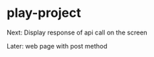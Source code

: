# play-project


Next: Display response of api call on the screen
 
Later: web page with post method